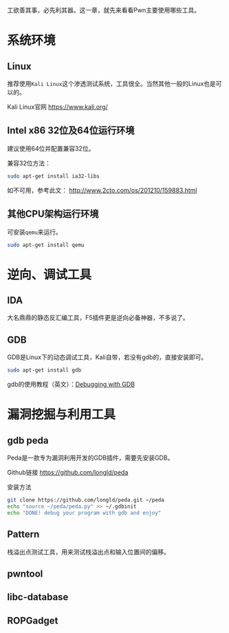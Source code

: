 工欲善其事，必先利其器。这一章，就先来看看Pwn主要使用哪些工具。

# 系统环境

## Linux

推荐使用`Kali Linux`这个渗透测试系统，工具很全。当然其他一般的Linux也是可以的。

Kali Linux官网 <https://www.kali.org/>

## Intel x86 32位及64位运行环境

建议使用64位并配置兼容32位。

兼容32位方法：

```bash
sudo apt-get install ia32-libs
```
如不可用，参考此文： <http://www.2cto.com/os/201210/159883.html>

## 其他CPU架构运行环境

可安装`qemu`来运行。

```bash
sudo apt-get install qemu
```

# 逆向、调试工具

## IDA

大名鼎鼎的静态反汇编工具，F5插件更是逆向必备神器，不多说了。

## GDB

GDB是Linux下的动态调试工具，Kali自带，若没有gdb的，直接安装即可。
```bash
sudo apt-get install gdb
```

gdb的使用教程（英文）：[Debugging with GDB](http://doc.ph0en1x.com/gdb/)

# 漏洞挖掘与利用工具

## gdb peda

Peda是一款专为漏洞利用开发的GDB插件，需要先安装GDB。

Github链接 <https://github.com/longld/peda>

安装方法
```bash
git clone https://github.com/longld/peda.git ~/peda
echo "source ~/peda/peda.py" >> ~/.gdbinit
echo "DONE! debug your program with gdb and enjoy"
```

## Pattern

栈溢出点测试工具，用来测试栈溢出点和输入位置间的偏移。



## pwntool

## libc-database

## ROPGadget